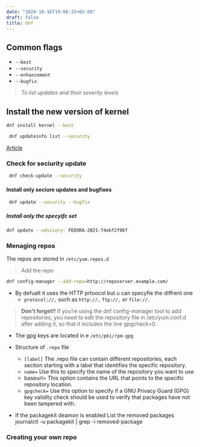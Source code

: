 ```yaml
---
date: "2024-10-16T19:06:32+02:00"
draft: false
title: dnf
---
```





## Common flags

*   `--best`
*   `-‐security`
*   `‐‐enhancement`
*   `‐‐bugfix`

> *To list updates and their severity levels*


## Install the new version of kernel 
```bash 
dnf install kernel --best 

```

``` bash
 dnf updateinfo list --security
```

[Article](https://fedoramagazine.org/how-to-install-only-security-and-bugfixes-updates-with-dnf/)

### Check for seciurity update

``` bash
 dnf check-update --security
```

#### Install only seciure updates and bugfixes

``` bash
 dnf update --security --bugfix
```

##### Install only the specyifc set

``` bash
dnf update --advisory: FEDORA-2021-74ebf2f06f
```

### Menaging repos


The repos are stored  in `/etc/yum.repos.d`
> Add the repo
```bash
dnf config-manager --add-repo=http://reposerver.example.com/
```

* By defualt it uses the HTTP prtoocol but u can specyfie the diffrent one
    * `protocol://,` such as `http://,` `ftp://,` or `file://.` 
> **Don't forget!!**
> If you’re using the dnf config-manager tool to add repositories, you need to edit
> the repository file in /etc/yum.conf.d after adding it, so that it includes the line
> gpgcheck=0.
* The gpg keys are located in e `/etc/pki/rpm-gpg`
* Structure of `.repo` file
    * `[label]`  The .repo file can contain different repositories, each section starting
    with a label that identifies the specific repository.
    * `name=` Use this to specify the name of the repository you want to use
    * baseurl= This option contains the URL that points to the specific repository
    location.
    * `gpgcheck=` Use this option to specify if a GNU Privacy Guard (GPG) key
    validity check should be used to verify that packages have not been tampered with.


*  If the packagekit deamon is enabled
List the removed packages
journalctl -u packagekit | grep -i removed-package

### Creating your own repo


